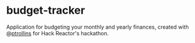 # budget-tracker

Application for budgeting your monthly and yearly finances, created with @<a href="https://github.com/ptrollins">ptrollins</a> for Hack Reactor's hackathon.
